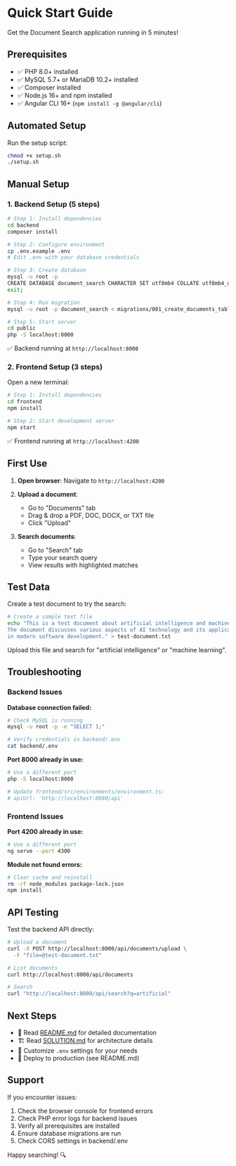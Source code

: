 # Quick Start Guide

Get the Document Search application running in 5 minutes!

## Prerequisites

- ✅ PHP 8.0+ installed
- ✅ MySQL 5.7+ or MariaDB 10.2+ installed
- ✅ Composer installed
- ✅ Node.js 16+ and npm installed
- ✅ Angular CLI 16+ (`npm install -g @angular/cli`)

## Automated Setup

Run the setup script:

```bash
chmod +x setup.sh
./setup.sh
```

## Manual Setup

### 1. Backend Setup (5 steps)

```bash
# Step 1: Install dependencies
cd backend
composer install

# Step 2: Configure environment
cp .env.example .env
# Edit .env with your database credentials

# Step 3: Create database
mysql -u root -p
CREATE DATABASE document_search CHARACTER SET utf8mb4 COLLATE utf8mb4_unicode_ci;
exit;

# Step 4: Run migration
mysql -u root -p document_search < migrations/001_create_documents_table.sql

# Step 5: Start server
cd public
php -S localhost:8000
```

✅ Backend running at `http://localhost:8000`

### 2. Frontend Setup (3 steps)

Open a new terminal:

```bash
# Step 1: Install dependencies
cd frontend
npm install

# Step 2: Start development server
npm start
```

✅ Frontend running at `http://localhost:4200`

## First Use

1. **Open browser**: Navigate to `http://localhost:4200`

2. **Upload a document**:
   - Go to "Documents" tab
   - Drag & drop a PDF, DOC, DOCX, or TXT file
   - Click "Upload"

3. **Search documents**:
   - Go to "Search" tab
   - Type your search query
   - View results with highlighted matches

## Test Data

Create a test document to try the search:

```bash
# Create a sample text file
echo "This is a test document about artificial intelligence and machine learning. 
The document discusses various aspects of AI technology and its applications 
in modern software development." > test-document.txt
```

Upload this file and search for "artificial intelligence" or "machine learning".

## Troubleshooting

### Backend Issues

**Database connection failed:**
```bash
# Check MySQL is running
mysql -u root -p -e "SELECT 1;"

# Verify credentials in backend/.env
cat backend/.env
```

**Port 8000 already in use:**
```bash
# Use a different port
php -S localhost:8080

# Update frontend/src/environments/environment.ts:
# apiUrl: 'http://localhost:8080/api'
```

### Frontend Issues

**Port 4200 already in use:**
```bash
# Use a different port
ng serve --port 4300
```

**Module not found errors:**
```bash
# Clear cache and reinstall
rm -rf node_modules package-lock.json
npm install
```

## API Testing

Test the backend API directly:

```bash
# Upload a document
curl -X POST http://localhost:8000/api/documents/upload \
  -F "file=@test-document.txt"

# List documents
curl http://localhost:8000/api/documents

# Search
curl "http://localhost:8000/api/search?q=artificial"
```

## Next Steps

- 📖 Read [README.md](README.md) for detailed documentation
- 🏗️ Read [SOLUTION.md](SOLUTION.md) for architecture details
- 🔧 Customize `.env` settings for your needs
- 🚀 Deploy to production (see README.md)

## Support

If you encounter issues:

1. Check the browser console for frontend errors
2. Check PHP error logs for backend issues
3. Verify all prerequisites are installed
4. Ensure database migrations are run
5. Check CORS settings in backend/.env

Happy searching! 🔍
